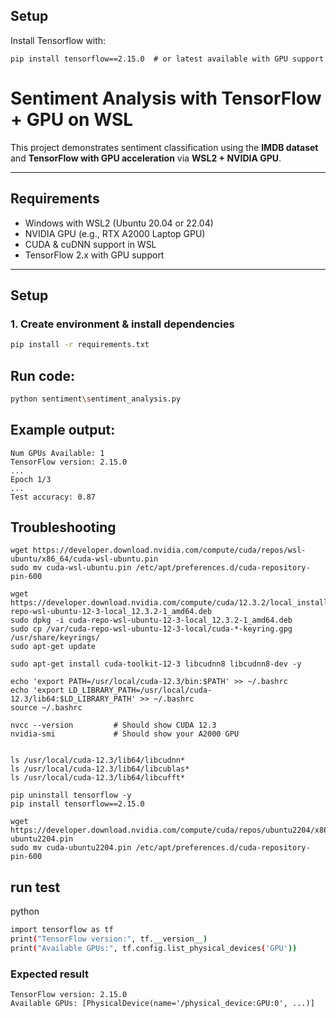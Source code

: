 ## Setup

Install Tensorflow with:

```
pip install tensorflow==2.15.0  # or latest available with GPU support
```

# Sentiment Analysis with TensorFlow + GPU on WSL

This project demonstrates sentiment classification using the **IMDB dataset** and **TensorFlow with GPU acceleration** via **WSL2 + NVIDIA GPU**.

---

## Requirements

- Windows with WSL2 (Ubuntu 20.04 or 22.04)
- NVIDIA GPU (e.g., RTX A2000 Laptop GPU)
- CUDA & cuDNN support in WSL
- TensorFlow 2.x with GPU support

---

## Setup

### 1. Create environment & install dependencies

```bash
pip install -r requirements.txt
```

## Run code:

```bash
python sentiment\sentiment_analysis.py
```

## Example output:

```
Num GPUs Available: 1
TensorFlow version: 2.15.0
...
Epoch 1/3
...
Test accuracy: 0.87
```


## Troubleshooting

```
wget https://developer.download.nvidia.com/compute/cuda/repos/wsl-ubuntu/x86_64/cuda-wsl-ubuntu.pin
sudo mv cuda-wsl-ubuntu.pin /etc/apt/preferences.d/cuda-repository-pin-600

wget https://developer.download.nvidia.com/compute/cuda/12.3.2/local_installers/cuda-repo-wsl-ubuntu-12-3-local_12.3.2-1_amd64.deb
sudo dpkg -i cuda-repo-wsl-ubuntu-12-3-local_12.3.2-1_amd64.deb
sudo cp /var/cuda-repo-wsl-ubuntu-12-3-local/cuda-*-keyring.gpg /usr/share/keyrings/
sudo apt-get update

sudo apt-get install cuda-toolkit-12-3 libcudnn8 libcudnn8-dev -y

echo 'export PATH=/usr/local/cuda-12.3/bin:$PATH' >> ~/.bashrc
echo 'export LD_LIBRARY_PATH=/usr/local/cuda-12.3/lib64:$LD_LIBRARY_PATH' >> ~/.bashrc
source ~/.bashrc

nvcc --version         # Should show CUDA 12.3
nvidia-smi             # Should show your A2000 GPU


ls /usr/local/cuda-12.3/lib64/libcudnn*
ls /usr/local/cuda-12.3/lib64/libcublas*
ls /usr/local/cuda-12.3/lib64/libcufft*

pip uninstall tensorflow -y
pip install tensorflow==2.15.0

wget https://developer.download.nvidia.com/compute/cuda/repos/ubuntu2204/x86_64/cuda-ubuntu2204.pin
sudo mv cuda-ubuntu2204.pin /etc/apt/preferences.d/cuda-repository-pin-600

```

## run test

python

```bash
import tensorflow as tf
print("TensorFlow version:", tf.__version__)
print("Available GPUs:", tf.config.list_physical_devices('GPU'))
```

### Expected result

```
TensorFlow version: 2.15.0
Available GPUs: [PhysicalDevice(name='/physical_device:GPU:0', ...)]
```
